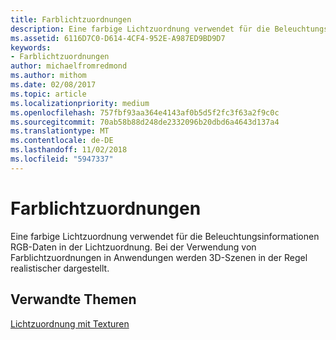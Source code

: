 ```yaml
---
title: Farblichtzuordnungen
description: Eine farbige Lichtzuordnung verwendet für die Beleuchtungsinformationen RGB-Daten in der Lichtzuordnung. Bei der Verwendung von Farblichtzuordnungen in Anwendungen werden 3D-Szenen in der Regel realistischer dargestellt.
ms.assetid: 6116D7C0-D614-4CF4-952E-A987ED9BD9D7
keywords:
- Farblichtzuordnungen
author: michaelfromredmond
ms.author: mithom
ms.date: 02/08/2017
ms.topic: article
ms.localizationpriority: medium
ms.openlocfilehash: 757fbf93aa364e4143af0b5d5f2fc3f63a2f9c0c
ms.sourcegitcommit: 70ab58b88d248de2332096b20dbd6a4643d137a4
ms.translationtype: MT
ms.contentlocale: de-DE
ms.lasthandoff: 11/02/2018
ms.locfileid: "5947337"
---
```

# <a name="color-light-maps"></a>Farblichtzuordnungen


Eine farbige Lichtzuordnung verwendet für die Beleuchtungsinformationen RGB-Daten in der Lichtzuordnung. Bei der Verwendung von Farblichtzuordnungen in Anwendungen werden 3D-Szenen in der Regel realistischer dargestellt.

## <a name="span-idrelated-topicsspanrelated-topics"></a><span id="related-topics"></span>Verwandte Themen


[Lichtzuordnung mit Texturen](light-mapping-with-textures.md)

 

 





